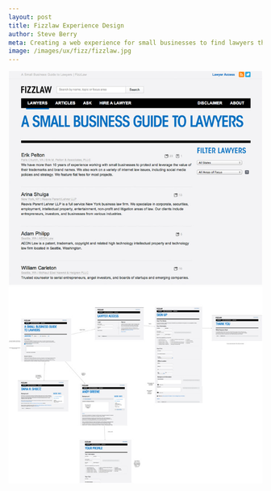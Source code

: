 ```yaml
---
layout: post
title: Fizzlaw Experience Design
author: Steve Berry
meta: Creating a web experience for small businesses to find lawyers that are right for them.
image: /images/ux/fizz/fizzlaw.jpg
---
```


<img src="/images/ux/fizz/fizz-site.jpg" alt="Fizzlaw web experience" class="scale-with-grid"/>
<img src="/images/ux/fizz/fizz-flow.jpg" alt="Fizzlaw user flow" class="scale-with-grid"/>
